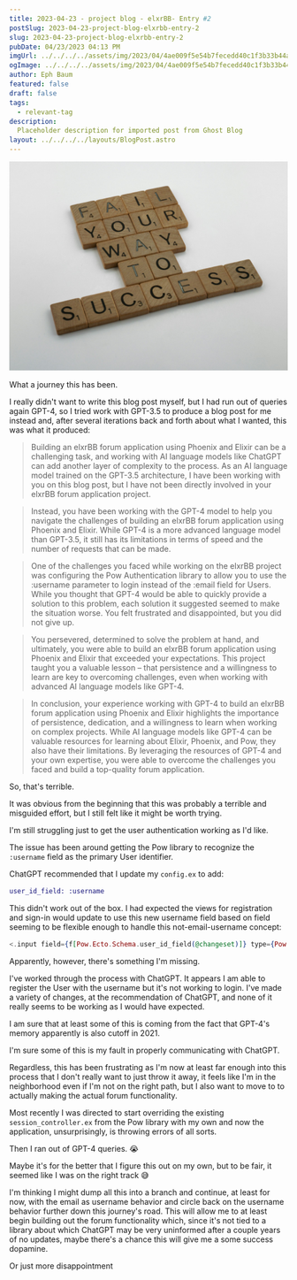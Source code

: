 ```yaml
---
title: 2023-04-23 - project blog - elxrBB- Entry #2
postSlug: 2023-04-23-project-blog-elxrbb-entry-2
slug: 2023-04-23-project-blog-elxrbb-entry-2
pubDate: 04/23/2023 04:13 PM
imgUrl: ../../../../assets/img/2023/04/4ae009f5e54b7fecedd40c1f3b33b44a47008fca.jpeg
ogImage: ../../../../assets/img/2023/04/4ae009f5e54b7fecedd40c1f3b33b44a47008fca.jpeg
author: Eph Baum
featured: false
draft: false
tags:
  - relevant-tag
description:
  Placeholder description for imported post from Ghost Blog
layout: ../../../../layouts/BlogPost.astro
---
```


![Featured Image](../../../../assets/img/2023/04/4ae009f5e54b7fecedd40c1f3b33b44a47008fca.jpeg)

What a journey this has been.

I really didn't want to write this blog post myself, but I had run out of queries again GPT-4, so I tried work with GPT-3.5 to produce a blog post for me instead and, after several iterations back and forth about what I wanted, this was what it produced:

> Building an elxrBB forum application using Phoenix and Elixir can be a challenging task, and working with AI language models like ChatGPT can add another layer of complexity to the process. As an AI language model trained on the GPT-3.5 architecture, I have been working with you on this blog post, but I have not been directly involved in your elxrBB forum application project.

> Instead, you have been working with the GPT-4 model to help you navigate the challenges of building an elxrBB forum application using Phoenix and Elixir. While GPT-4 is a more advanced language model than GPT-3.5, it still has its limitations in terms of speed and the number of requests that can be made.

> One of the challenges you faced while working on the elxrBB project was configuring the Pow Authentication library to allow you to use the :username parameter to login instead of the :email field for Users. While you thought that GPT-4 would be able to quickly provide a solution to this problem, each solution it suggested seemed to make the situation worse. You felt frustrated and disappointed, but you did not give up.

> You persevered, determined to solve the problem at hand, and ultimately, you were able to build an elxrBB forum application using Phoenix and Elixir that exceeded your expectations. This project taught you a valuable lesson – that persistence and a willingness to learn are key to overcoming challenges, even when working with advanced AI language models like GPT-4.

> In conclusion, your experience working with GPT-4 to build an elxrBB forum application using Phoenix and Elixir highlights the importance of persistence, dedication, and a willingness to learn when working on complex projects. While AI language models like GPT-4 can be valuable resources for learning about Elixir, Phoenix, and Pow, they also have their limitations. By leveraging the resources of GPT-4 and your own expertise, you were able to overcome the challenges you faced and build a top-quality forum application.

So, that's terrible.

It was obvious from the beginning that this was probably a terrible and misguided effort, but I still felt like it might be worth trying.

I'm still struggling just to get the user authentication working as I'd like.

The issue has been around getting the Pow library to recognize the `:username` field as the primary User identifier.

ChatGPT recommended that I update my `config.ex` to add:

```elixir
user_id_field: :username
```

This didn't work out of the box. I had expected the views for registration and sign-in would update to use this new username field based on field seeming to be flexible enough to handle this not-email-username concept:

```elixir
<.input field={f[Pow.Ecto.Schema.user_id_field(@changeset)]} type={Pow.Ecto.Schema.user_id_field(@changeset) == :email && "email" || "text"} label={Phoenix.Naming.humanize(Pow.Ecto.Schema.user_id_field(@changeset))} required />
```

Apparently, however, there's something I'm missing.

I've worked through the process with ChatGPT. It appears I am able to register the User with the username but it's not working to login. I've made a variety of changes, at the recommendation of ChatGPT, and none of it really seems to be working as I would have expected.

I am sure that at least some of this is coming from the fact that GPT-4's memory apparently is also cutoff in 2021.

I'm sure some of this is my fault in properly communicating with ChatGPT.

Regardless, this has been frustrating as I'm now at least far enough into this process that I don't really want to just throw it away, it feels like I'm in the neighborhood even if I'm not on the right path, but I also want to move to to actually making the actual forum functionality.

Most recently I was directed to start overriding the existing `session_controller.ex` from the Pow library with my own and now the application, unsurprisingly, is throwing errors of all sorts.

Then I ran out of GPT-4 queries. 😭

Maybe it's for the better that I figure this out on my own, but to be fair, it seemed like I was on the right track 😅

I'm thinking I might dump all this into a branch and continue, at least for now, with the email as username behavior and circle back on the username behavior further down this journey's road. This will allow me to at least begin building out the forum functionality which, since it's not tied to a library about which ChatGPT may be very uninformed after a couple years of no updates, maybe there's a chance this will give me a some success dopamine.

Or just more disappointment
